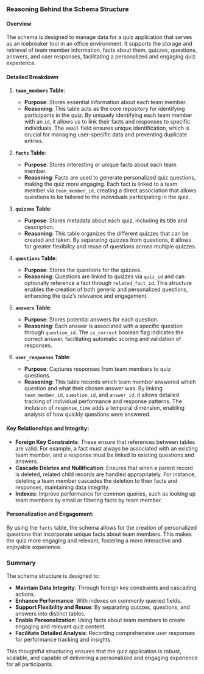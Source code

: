 ### Reasoning Behind the Schema Structure

#### Overview
The schema is designed to manage data for a quiz application that serves as an icebreaker tool in an office environment. It supports the storage and retrieval of team member information, facts about them, quizzes, questions, answers, and user responses, facilitating a personalized and engaging quiz experience.

#### Detailed Breakdown

1. **`team_members` Table**:
   - **Purpose**: Stores essential information about each team member.
   - **Reasoning**: This table acts as the core repository for identifying participants in the quiz. By uniquely identifying each team member with an `id`, it allows us to link their facts and responses to specific individuals. The `email` field ensures unique identification, which is crucial for managing user-specific data and preventing duplicate entries.

2. **`facts` Table**:
   - **Purpose**: Stores interesting or unique facts about each team member.
   - **Reasoning**: Facts are used to generate personalized quiz questions, making the quiz more engaging. Each fact is linked to a team member via `team_member_id`, creating a direct association that allows questions to be tailored to the individuals participating in the quiz.

3. **`quizzes` Table**:
   - **Purpose**: Stores metadata about each quiz, including its title and description.
   - **Reasoning**: This table organizes the different quizzes that can be created and taken. By separating quizzes from questions, it allows for greater flexibility and reuse of questions across multiple quizzes.

4. **`questions` Table**:
   - **Purpose**: Stores the questions for the quizzes.
   - **Reasoning**: Questions are linked to quizzes via `quiz_id` and can optionally reference a fact through `related_fact_id`. This structure enables the creation of both generic and personalized questions, enhancing the quiz’s relevance and engagement.

5. **`answers` Table**:
   - **Purpose**: Stores potential answers for each question.
   - **Reasoning**: Each answer is associated with a specific question through `question_id`. The `is_correct` boolean flag indicates the correct answer, facilitating automatic scoring and validation of responses.

6. **`user_responses` Table**:
   - **Purpose**: Captures responses from team members to quiz questions.
   - **Reasoning**: This table records which team member answered which question and what their chosen answer was. By linking `team_member_id`, `question_id`, and `answer_id`, it allows detailed tracking of individual performance and response patterns. The inclusion of `response_time` adds a temporal dimension, enabling analysis of how quickly questions were answered.

#### Key Relationships and Integrity:

- **Foreign Key Constraints**: These ensure that references between tables are valid. For example, a fact must always be associated with an existing team member, and a response must be linked to existing questions and answers.
- **Cascade Deletes and Nullification**: Ensures that when a parent record is deleted, related child records are handled appropriately. For instance, deleting a team member cascades the deletion to their facts and responses, maintaining data integrity.
- **Indexes**: Improve performance for common queries, such as looking up team members by email or filtering facts by team member.

#### Personalization and Engagement:
By using the `facts` table, the schema allows for the creation of personalized questions that incorporate unique facts about team members. This makes the quiz more engaging and relevant, fostering a more interactive and enjoyable experience.

### Summary
The schema structure is designed to:

- **Maintain Data Integrity**: Through foreign key constraints and cascading actions.
- **Enhance Performance**: With indexes on commonly queried fields.
- **Support Flexibility and Reuse**: By separating quizzes, questions, and answers into distinct tables.
- **Enable Personalization**: Using facts about team members to create engaging and relevant quiz content.
- **Facilitate Detailed Analysis**: Recording comprehensive user responses for performance tracking and insights.

This thoughtful structuring ensures that the quiz application is robust, scalable, and capable of delivering a personalized and engaging experience for all participants.